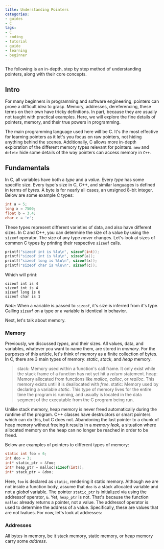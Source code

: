```yaml
---
title: Understanding Pointers
categories:
- guides
- C
tags:
- C
- coding
- tutorial
- guide
- learning
- beginner
---
```


The following is an in-depth, step by step method of understanding pointers, along with their core concepts.

## Intro

For many beginners in programming and software engineering, pointers can prove a difficult idea to grasp. Memory, addresses, dereferencing, these terms on their own have tricky definitions. In part, because they are usually not taught with practical examples. Here, we will explore the fine details of pointers, memory, and their true powers in programming. 

The main programming language used here will be C. It's the most effective for learning pointers as it let's you focus on raw pointers, not hiding anything behind the scenes. Additionally, C allows more in-depth exploration of the different memory types relevant for pointers. `new` and `delete` hide some details of the way pointers can access memory in `C++`.


## Fundamentals

In C, all variables have both a *type* and a *value*. Every *type* has some specific size. Every type's size in C, C++, and similar languages is defined in terms of *bytes*. A byte is for nearly all cases, an unsigned 8-bit integer. Below are some example C types:

```c
int a = 5;
long x = 7500;
float b = 3.4;
char c = 'e';
```

These types represent different varieties of data, and also have different sizes. In C and C++, you can determine the size of a value by using the `sizeof` operator. The size of any type *never* changes. Let's look at sizes of common C types by printing their respective `sizeof` calls.

```c
printf("sizeof int is %lu\n", sizeof(int));
printf("sizeof int is %lu\n", sizeof(a));
printf("sizeof long is %lu\n", sizeof(x));
printf("sizeof char is %lu\n", sizeof(c));
```

Which will print:

```
sizeof int is 4
sizeof int is 4
sizeof long is 8
sizeof char is 1
```

*Note*: When a variable is passed to `sizeof`, it's size is inferred from it's type. Calling `sizeof` on a type or a variable is identical in behavior.

Next, let's talk about memory.

### Memory

Previously, we discussed *types*, and their sizes. All values, data, and variables, whatever you want to name them, are stored in *memory*. For the purposes of this article, let's think of memory as a finite collection of bytes. In C, there are 3 main types of memory: *static*, *stack*, and *heap* memory.

> stack: Memory used within a function's call frame. It only exist while the stack frame of a function has not yet hit a *return* statement.
> heap: Memory allocated from functions like *malloc*, *calloc*, or *realloc*. This memory exists until it is deallocated with *free*.
> static: Memory used by declaring a variable *static*. This type of memory lives for the entire time the program is running, and usually is located in the data segment of the executable from the C program being run.

Unlike stack memory, heap memory is never freed automatically during the runtime of the program. C++ classes have destructors or smart pointers which can do this, but C does not. Abandoning the last pointer to a chunk of heap memory without freeing it results in a *memory leak*, a situation where allocated memory on the heap can no longer be reached in order to be freed.

Below are examples of pointers to different types of memory:

```c
static int foo = 6;
int doo = 3;
int* static_ptr = &foo;
int* heap_ptr = malloc(sizeof(int));
int* stack_ptr = &doo; 
```

Here, `foo` is declared as `static`, rendering it static memory. Although we are not inside a function body, assume that `doo` is a stack allocated variable and not a *global* variable. The pointer `static_ptr` is initialized via using the addressof operator, `&`. Yet, `heap_ptr` is not. That's because the function `malloc` already returns a pointer, not a value. The addressof operator is used to determine the address of a value. Specifically, these are values that are not lvalues. For now, let's look at addresses:

### Addresses

All bytes in memory, be it stack memory, static memory, or heap memory carry some *address*.

